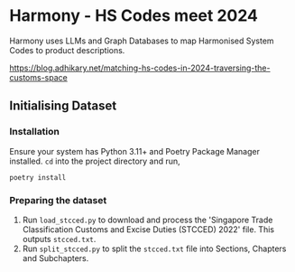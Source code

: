 # Harmony - HS Codes meet 2024

Harmony uses LLMs and Graph Databases to map Harmonised System Codes to product descriptions.

https://blog.adhikary.net/matching-hs-codes-in-2024-traversing-the-customs-space

## Initialising Dataset

### Installation

Ensure your system has Python 3.11+ and Poetry Package Manager installed.
`cd` into the project directory and run,

```shell
poetry install
```

### Preparing the dataset

1. Run `load_stcced.py` to download and process the 'Singapore Trade Classification Customs and Excise Duties (STCCED) 
   2022' file. This outputs `stcced.txt`.
2. Run `split_stcced.py` to split the `stcced.txt` file into Sections, Chapters and Subchapters.
